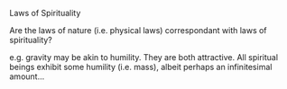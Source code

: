 Laws of Spirituality


Are the laws of nature (i.e. physical laws) correspondant with laws of spirituality?

e.g. gravity may be akin to humility.
	They are both attractive.
	All spiritual beings exhibit some humility (i.e. mass), albeit perhaps an infinitesimal amount...

